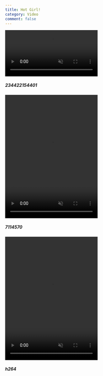 ```yaml
---
title: Hot Girl!
category: Video
comment: false
---
```


<div class="w3-row-padding w3-margin-top">
<div class="w3-third">
    <div class="w3-card">
<video width="300" preload="none" autoplay="" muted="" loop="" playsinline="" webkit-playsinline="">
  <source src="//cloud.video.alibaba.com/play/u/2153292369/p/1/e/6/t/1/d/hd/234422154401.mp4"></video>
      <div class="w3-container">
        <h5>234422154401</h5>
      </div>
    </div>
  </div>

  <div class="w3-third">
    <div class="w3-card">
<video height="400" width="300" preload="none" autoplay="" muted="" loop="" playsinline="" webkit-playsinline="">
  <source src="{{site.url}}{{site.baseurl}}/src/assets/img/pexels-anthony-shkraba-7114570.mp4"></video>
      <div class="w3-container">
        <h5>7114570</h5>
      </div>
    </div>
  </div>
  
  <div class="w3-third">
    <div class="w3-card">
<video height="400" width="300" preload="none" autoplay="" muted="" loop="" playsinline="" webkit-playsinline="">
  <source src="{{site.url}}{{site.baseurl}}/src/assets/img/h264.mp4"></video>
      <div class="w3-container">
        <h5>h264</h5>
      </div>
    </div>
  </div>
<script> 
var vid = document.getElementById("myVideo"); 

function playVid() { 
  vid.play(); 
} 

function pauseVid() { 
  vid.pause(); 
} 
</script> 
